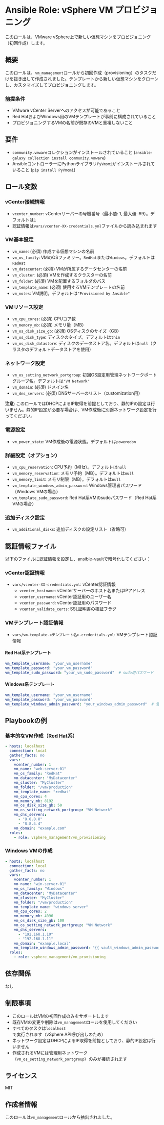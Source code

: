 # Ansible Role: vSphere VM プロビジョニング

このロールは、VMware vSphere上で新しい仮想マシンをプロビジョニング（初回作成）します。

## 概要

このロールは、`vm_management`ロールから初回作成（provisioning）のタスクだけを抜き出して作成されました。テンプレートから新しい仮想マシンをクローンし、カスタマイズしてプロビジョニングします。

### 前提条件
- VMware vCenter Serverへのアクセスが可能であること
- Red HatおよびWindows用のVMテンプレートが事前に構成されていること
- プロビジョニングするVMの名前が既存のVMと重複しないこと

## 要件

- `community.vmware`コレクションがインストールされていること (`ansible-galaxy collection install community.vmware`)
- AnsibleコントローラーにPythonライブラリ`PyVmomi`がインストールされていること (`pip install PyVmomi`)

## ロール変数

### vCenter接続情報
- `vcenter_number`: vCenterサーバーの号機番号（最小値: 1, 最大値: 99）。デフォルトは`1`
- 認証情報は`vars/vcenter-XX-credentials.yml`ファイルから読み込まれます

### VM基本設定
- `vm_name`: (必須) 作成する仮想マシンの名前
- `vm_os_family`: VMのOSファミリー。`RedHat`または`Windows`。デフォルトは`RedHat`
- `vm_datacenter`: (必須) VMが所属するデータセンターの名前
- `vm_cluster`: (必須) VMを作成するクラスターの名前
- `vm_folder`: (必須) VMを配置するフォルダのパス
- `vm_template_name`: (必須) 使用するVMテンプレートの名前
- `vm_notes`: VM説明。デフォルトは`"Provisioned by Ansible"`

### VMリソース設定
- `vm_cpu_cores`: (必須) CPUコア数
- `vm_memory_mb`: (必須) メモリ量（MB）
- `vm_os_disk_size_gb`: (必須) OSディスクのサイズ（GB）
- `vm_os_disk_type`: ディスクのタイプ。デフォルトは`thin`
- `vm_os_disk_datastore`: ディスクのデータストア名。デフォルトは`null`（クラスタのデフォルトデータストアを使用）

### ネットワーク設定
- `vm_os_setting_network_portgroup`: 初回OS設定用管理ネットワークポートグループ名。デフォルトは`"VM Network"`
- `vm_domain`: (必須) ドメイン名
- `vm_dns_servers`: (必須) DNSサーバーのリスト（customization用）

**注意**: このロールではDHCPによるIP取得を前提としており、静的IPの設定は行いません。静的IP設定が必要な場合は、VM作成後に別途ネットワーク設定を行ってください。

### 電源設定
- `vm_power_state`: VM作成後の電源状態。デフォルトは`poweredon`

### 詳細設定（オプション）
- `vm_cpu_reservation`: CPU予約（MHz）。デフォルトは`null`
- `vm_memory_reservation`: メモリ予約（MB）。デフォルトは`null`
- `vm_memory_limit`: メモリ制限（MB）。デフォルトは`null`
- `vm_template_windows_admin_password`: Windows管理者パスワード（Windows VMの場合）
- `vm_template_sudo_password`: Red Hat系VMのsudoパスワード（Red Hat系VMの場合）

### 追加ディスク設定
- `vm_additional_disks`: 追加ディスクの設定リスト（省略可）

## 認証情報ファイル

以下のファイルに認証情報を設定し、ansible-vaultで暗号化してください：

### vCenter認証情報
- `vars/vcenter-XX-credentials.yml`: vCenter認証情報
  - `vcenter_hostname`: vCenterサーバーのホスト名またはIPアドレス
  - `vcenter_username`: vCenter認証用のユーザー名
  - `vcenter_password`: vCenter認証用のパスワード
  - `vcenter_validate_certs`: SSL証明書の検証フラグ

### VMテンプレート認証情報
- `vars/vm-template-<テンプレート名>-credentials.yml`: VMテンプレート認証情報

#### Red Hat系テンプレート
```yaml
vm_template_username: "your_vm_username"
vm_template_password: "your_vm_password"
vm_template_sudo_password: "your_vm_sudo_password"  # sudo用パスワード
```

#### Windows系テンプレート
```yaml
vm_template_username: "your_vm_username"
vm_template_password: "your_vm_password"
vm_template_windows_admin_password: "your_windows_admin_password"  # 管理者パスワード
```

## Playbookの例

### 基本的なVM作成（Red Hat系）
```yaml
- hosts: localhost
  connection: local
  gather_facts: no
  vars:
    vcenter_number: 1
    vm_name: "web-server-01"
    vm_os_family: "RedHat"
    vm_datacenter: "MyDatacenter"
    vm_cluster: "MyCluster"
    vm_folder: "/vm/production"
    vm_template_name: "redhat"
    vm_cpu_cores: 4
    vm_memory_mb: 8192
    vm_os_disk_size_gb: 50
    vm_os_setting_network_portgroup: "VM Network"
    vm_dns_servers:
      - "8.8.8.8"
      - "8.8.4.4"
    vm_domain: "example.com"
  roles:
    - role: vsphere_management/vm_provisioning
```

### Windows VMの作成
```yaml
- hosts: localhost
  connection: local
  gather_facts: no
  vars:
    vcenter_number: 1
    vm_name: "win-server-01"
    vm_os_family: "Windows"
    vm_datacenter: "MyDatacenter"
    vm_cluster: "MyCluster"
    vm_folder: "/vm/production"
    vm_template_name: "windows_server"
    vm_cpu_cores: 2
    vm_memory_mb: 4096
    vm_os_disk_size_gb: 100
    vm_os_setting_network_portgroup: "VM Network"
    vm_dns_servers:
      - "192.168.1.10"
      - "192.168.1.11"
    vm_domain: "example.local"
    vm_template_windows_admin_password: "{{ vault_windows_admin_password }}"
  roles:
    - role: vsphere_management/vm_provisioning
```

## 依存関係

なし

## 制限事項

- このロールはVMの初回作成のみをサポートします
- 既存VMの変更や削除は`vm_management`ロールを使用してください
- すべてのタスクは`localhost`で実行されます（vSphere API呼び出しのため）
- ネットワーク設定はDHCPによるIP取得を前提としており、静的IP設定は行いません
- 作成されるVMには管理用ネットワーク（`vm_os_setting_network_portgroup`）のみが接続されます

## ライセンス

MIT

## 作成者情報

このロールは`vm_management`ロールから抽出されました。
